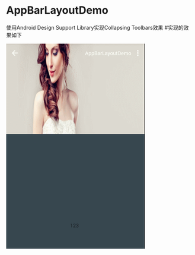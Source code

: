 # AppBarLayoutDemo
使用Android Design Support Library实现Collapsing Toolbars效果
#实现的效果如下

![](https://github.com/ZhengXiaoWu/AppBarLayoutDemo/blob/master/screens/cut.gif)
